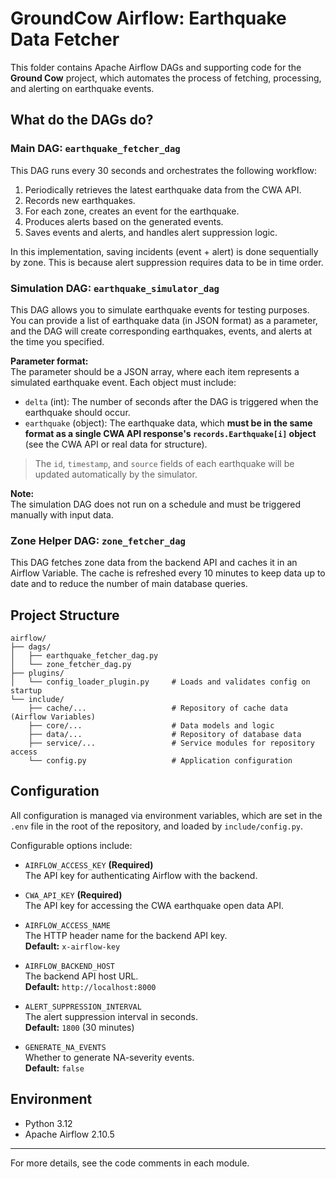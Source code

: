 # GroundCow Airflow: Earthquake Data Fetcher

This folder contains Apache Airflow DAGs and supporting code for the **Ground Cow** project, which automates the process of fetching, processing, and alerting on earthquake events.

## What do the DAGs do?

### Main DAG: `earthquake_fetcher_dag`

This DAG runs every 30 seconds and orchestrates the following workflow:

1. Periodically retrieves the latest earthquake data from the CWA API.
2. Records new earthquakes.
3. For each zone, creates an event for the earthquake.
4. Produces alerts based on the generated events.
5. Saves events and alerts, and handles alert suppression logic.

In this implementation, saving incidents (event + alert) is done sequentially by zone. This is because alert suppression requires data to be in time order.

### Simulation DAG: `earthquake_simulator_dag`

This DAG allows you to simulate earthquake events for testing purposes. You can provide a list of earthquake data (in JSON format) as a parameter, and the DAG will create corresponding earthquakes, events, and alerts at the time you specified.

**Parameter format:**  
The parameter should be a JSON array, where each item represents a simulated earthquake event. Each object must include:

- `delta` (int): The number of seconds after the DAG is triggered when the earthquake should occur.
- `earthquake` (object): The earthquake data, which **must be in the same format as a single CWA API response's `records.Earthquake[i]` object** (see the CWA API or real data for structure).

> The `id`, `timestamp`, and `source` fields of each earthquake will be updated automatically by the simulator.

**Note:**  
The simulation DAG does not run on a schedule and must be triggered manually with input data.

### Zone Helper DAG: `zone_fetcher_dag`

This DAG fetches zone data from the backend API and caches it in an Airflow Variable. The cache is refreshed every 10 minutes to keep data up to date and to reduce the number of main database queries.

## Project Structure

```
airflow/
├── dags/
│   ├── earthquake_fetcher_dag.py
│   └── zone_fetcher_dag.py
├── plugins/
│   └── config_loader_plugin.py     # Loads and validates config on startup
└── include/
    ├── cache/...                   # Repository of cache data (Airflow Variables)
    ├── core/...                    # Data models and logic
    ├── data/...                    # Repository of database data
    ├── service/...                 # Service modules for repository access
    └── config.py                   # Application configuration
```

## Configuration

All configuration is managed via environment variables, which are set in the `.env` file in the root of the repository, and loaded by `include/config.py`.

Configurable options include:

- `AIRFLOW_ACCESS_KEY` **(Required)**  
  The API key for authenticating Airflow with the backend.

- `CWA_API_KEY` **(Required)**  
  The API key for accessing the CWA earthquake open data API.

- `AIRFLOW_ACCESS_NAME`  
  The HTTP header name for the backend API key.  
  **Default:** `x-airflow-key`

- `AIRFLOW_BACKEND_HOST`  
  The backend API host URL.  
  **Default:** `http://localhost:8000`

- `ALERT_SUPPRESSION_INTERVAL`  
  The alert suppression interval in seconds.  
  **Default:** `1800` (30 minutes)

- `GENERATE_NA_EVENTS`  
  Whether to generate NA-severity events.  
  **Default:** `false`

## Environment

- Python 3.12
- Apache Airflow 2.10.5

---

For more details, see the code comments in each module.
